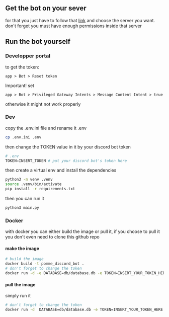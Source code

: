 ## Get the bot on your sever
for that you just have to follow that [link](https://discord.com/oauth2/authorize?client_id=1317513322051932270&permissions=0&integration_type=0&scope=bot)
and choose the server you want.
don't forget you must have enough permissions inside that server

## Run the bot yourself

### Developper portal
to get the token:

`app > Bot > Reset token`

Important! set

`app > Bot > Privileged Gateway Intents > Message Content Intent > true`

otherwise it might not work properly

### Dev
copy the .env.ini file and rename it .env
```bash
cp .env.ini .env
```

then change the TOKEN value in it by your discord bot token
```python
# .env
TOKEN=INSERT_TOKEN # put your discord bot's token here
```

then create a virtual env and install the dependencies
```bash
python3 -m venv .venv
source .venv/bin/activate
pip install -r requirements.txt
```

then you can run it
```bash
python3 main.py
```


### Docker
with docker you can either build the image or pull it,
if you choose to pull it you don't even need to clone this github repo

#### make the image
```bash
# build the image
docker build -t pomme_discord_bot .
# don't forget to change the token
docker run -d -e DATABASE=db/database.db -e TOKEN=INSERT_YOUR_TOKEN_HERE -v ./data:/app/db pomme_discord_bot
```

#### pull the image
simply run it
```bash
# don't forget to change the token
docker run -d  DATABASE=db/database.db -e TOKEN=INSERT_YOUR_TOKEN_HERE -v ./data:/app/db pommejedusor/pomme_discord_bot
```
